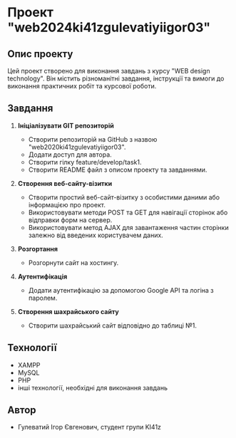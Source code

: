 # Проект "web2024ki41zgulevatiyiigor03"

## Опис проекту
Цей проект створено для виконання завдань з курсу "WEB design technology". Він містить різноманітні завдання, інструкції та вимоги до виконання практичних робіт та курсової роботи.

## Завдання
1. **Ініціалізувати GIT репозиторій**
   - Створити репозиторій на GitHub з назвою "web2020ki41zgulevatiyiigor03".
   - Додати доступ для автора.
   - Створити гілку feature/develop/task1.
   - Створити README файл з описом проекту та завданнями.

2. **Створення веб-сайту-візитки**
   - Створити простий веб-сайт-візитку з особистими даними або інформацією про проект.
   - Використовувати методи POST та GET для навігації сторінок або відправки форм на сервер.
   - Використовувати метод AJAX для завантаження частин сторінки залежно від введених користувачем даних.

3. **Розгортання**
   - Розгорнути сайт на хостингу.

4. **Аутентифікація**
   - Додати аутентифікацію за допомогою Google API та логіна з паролем.

5. **Створення шахрайського сайту**
   - Створити шахрайський сайт відповідно до таблиці №1.

## Технології
- XAMPP
- MySQL
- PHP
- інші технології, необхідні для виконання завдань

## Автор
- Гулеватий Ігор Євгенович, студент групи KI41z
